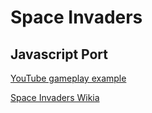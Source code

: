 # Space Invaders
## Javascript Port

[YouTube gameplay example](https://youtu.be/axlx3o0codc)

[Space Invaders Wikia](http://spaceinvaders.wikia.com/wiki/Space_Invaders_wiki)